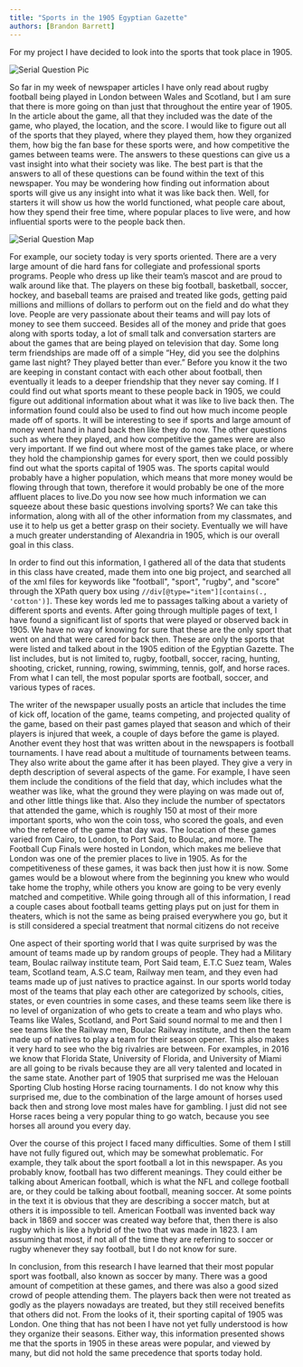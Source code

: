 ```yaml
---
title: "Sports in the 1905 Egyptian Gazette"
authors: [Brandon Barrett]
---
```

For my project I have decided to look into the sports that took place in 1905.

![Serial Question Pic](https://github.com/dig-eg-gaz/dig-eg-gaz.github.io/blob/master/images/analysis-images/barrett-Pic.png?raw=true)

So far in my week of newspaper articles I have only read about rugby football
being played in London between Wales and Scotland, but I am sure that there is
more going on than just that throughout the entire year of 1905.  In the article
about the game, all that they included was the date of the game, who played, the
location, and the score.  I would like to figure out all of the sports that they
played, where they played them, how they organized them, how big the fan base
for these sports were, and how competitive the games between teams were.  The
answers to these questions can give us a vast insight into what their society was
like.  The best part is that the answers to all of these questions can be found within
the text of this newspaper. You may be wondering how finding out information
about sports will give us any insight into what it was like back then.  Well, for
starters it will show us how the world functioned, what people care about, how
they spend their free time, where popular places to live were, and how influential
sports were to the people back then.

![Serial Question Map](https://github.com/dig-eg-gaz/dig-eg-gaz.github.io/blob/master/images/analysis-images/barrett-Map.png?raw=true)

For example, our society today is very sports
oriented. There are a very large amount of die hard fans for collegiate and
professional sports programs.  People who dress up like their team’s mascot and
are proud to walk around like that.  The players on these big football, basketball,
soccer, hockey, and baseball teams are praised and treated like gods, getting paid
millions and millions of dollars to perform out on the field and do what they love.
People are very passionate about their teams and will pay lots of money to see
them succeed.  Besides all of the money and pride that goes along with sports
today, a lot of small talk and conversation starters are about the games that are
being played on television that day.  Some long term friendships are made off of a
simple “Hey, did you see the dolphins game last night? They played better than
ever.”  Before you know it the two are keeping in constant contact with each other
about football, then eventually it leads to a deeper friendship that they never say
coming.  If I could find out what sports meant to these people back in 1905, we
could figure out additional information about what it was like to live back then.
The information found could also be used to find out how much income people
made off of sports.  It will be interesting to see if sports and large amount of
money went hand in hand back then like they do now.  The other questions such
as where they played, and how competitive the games were are also very
important.  If we find out where most of the games take place, or where they hold
the championship games for every sport, then we could possibly find out what the
sports capital of 1905 was.  The sports capital would probably have a higher
population, which means that more money would be flowing through that town,
therefore it would probably be one of the more affluent places to live.Do you now see how much information we can squeeze about these basic questions involving sports?  We can take this
information, along with all of the other information from my classmates, and use
it to help us get a better grasp on their society.  Eventually we will have a much
greater understanding of Alexandria in 1905, which is our overall goal in this
class.

In order to find out this information, I gathered all of the data that students
in this class have created, made them into one big project, and searched all of the xml files for keywords like "football", "sport", "rugby", and "score" through the XPath query box using `//div[@type="item"][contains(., 'cotton')]`.  These key words led me to passages talking about a variety of different sports and events.
After going through multiple pages of text, I have found a significant list of
sports that were played or observed back in 1905.  We have no way of knowing
for sure that these are the only sport that went on and that were cared for back
then.  These are only the sports that were listed and talked about in the 1905
edition of the Egyptian Gazette.  The list includes, but is not limited to, rugby,
football, soccer, racing, hunting, shooting, cricket, running, rowing, swimming,
tennis, golf, and horse races.  From what I can tell, the most popular sports are
football, soccer, and various types of races.

The writer of the newspaper usually posts an article that includes the time of
kick off, location of the game, teams competing, and projected quality of the
game, based on their past games played that season and which of their players is
injured that week, a couple of days before the game is played.  Another event they
host that was written about in the newspapers is football tournaments.  I have read
about a multitude of tournaments between teams.  They also write about the game
after it has been played.  They give a very in depth description of several aspects
of the game.  For example, I have seen them include the conditions of the field
that day, which includes what the weather was like, what the ground they were
playing on was made out of, and other little things like that.  Also they include the
number of spectators that attended the game, which is roughly 150 at most of their
more important sports, who won the coin toss, who scored the goals, and even
who the referee of the game that day was.  The location of these games varied
from Cairo, to London, to Port Said, to Boulac, and more.  The Football Cup
Finals were hosted in London, which makes me believe that London was one of
the premier places to live in 1905.  As for the competitiveness of these games, it
was back then just how it is now.  Some games would be a blowout where from
the beginning you knew who would take home the trophy, while others you know
are going to be very evenly matched and competitive. While going through all of
this information, I read a couple cases about football teams getting plays put on
just for them in theaters, which is not the same as being praised everywhere you
go, but it is still considered a special treatment that normal citizens do not receive

One aspect of their sporting world that I was quite surprised by was the
amount of teams made up by random groups of people.  They had a Military
team, Boulac railway institute team, Port Said team, E.T.C Suez team, Wales
team, Scotland team, A.S.C team, Railway men team, and they even had teams
made up of just natives to practice against.  In our sports world today most of the
teams that play each other are categorized by schools, cities, states, or even
countries in some cases, and these teams seem like there is no level of
organization of who gets to create a team and who plays who.  Teams like Wales,
Scotland, and Port Said sound normal to me and then I see teams like the Railway
men, Boulac Railway institute, and then the team made up of natives to play a
team for their season opener.  This also makes it very hard to see who the big
rivalries are between.  For examples, in 2016 we know that Florida State,
University of Florida, and University of Miami are all going to be rivals because
they are all very talented and located in the same state.  Another part of 1905 that
surprised me was the Helouan Sporting Club hosting Horse racing tournaments.  I
do not know why this surprised me, due to the combination of the large amount of
horses used back then and strong love most males have for gambling.  I just did
not see Horse races being a very popular thing to go watch, because you see
horses all around you every day.

Over the course of this project I faced many difficulties.  Some of them I still
have not fully figured out, which may be somewhat problematic.  For example,
they talk about the sport football a lot in this newspaper.  As you probably know,
football has two different meanings.  They could either be talking about American
football, which is what the NFL and college football are, or they could be talking
about football, meaning soccer.  At some points in the text it is obvious that they
are describing a soccer match, but at others it is impossible to tell.  American
Football was invented back way back in 1869 and soccer was created way before
that, then there is also rugby which is like a hybrid of the two that was made in
1823.  I am assuming that most, if not all of the time they are referring to soccer
or rugby whenever they say football, but I do not know for sure.

In conclusion, from this research I have learned that their most popular sport
was football, also known as soccer by many.  There was a good amount of
competition at these games, and there was also a good sized crowd of people
attending them.  The players back then were not treated as godly as the players
nowadays are treated, but they still received benefits that others did not.  From the
looks of it, their sporting capital of 1905 was London.  One thing that has not
been I have not yet fully understood is how they organize their seasons.  Either
way, this information presented shows me that the sports in 1905 in these areas
were popular, and viewed by many, but did not hold the same precedence that
sports today hold.
